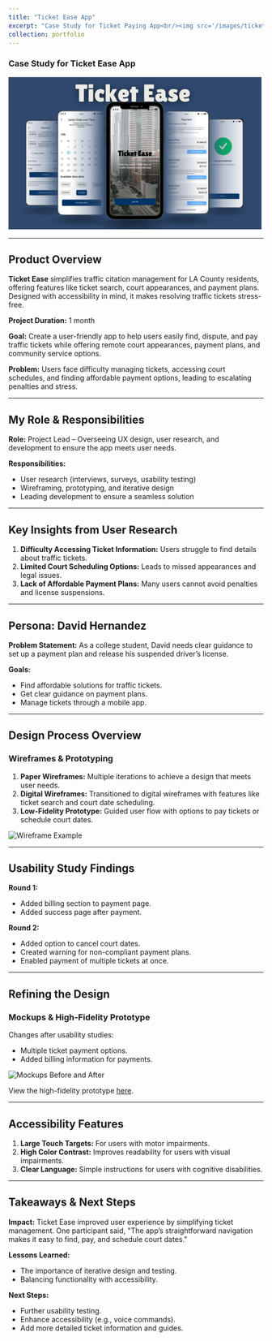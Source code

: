 ```yaml
---
title: "Ticket Ease App"
excerpt: "Case Study for Ticket Paying App<br/><img src='/images/ticketeasecover.png'>"
collection: portfolio
---
```


### Case Study for Ticket Ease App
![hero image](\images\ticketeasecover.png)

---

## Product Overview

**Ticket Ease** simplifies traffic citation management for LA County residents, offering features like ticket search, court appearances, and payment plans. Designed with accessibility in mind, it makes resolving traffic tickets stress-free.

**Project Duration:** 1 month

**Goal:** Create a user-friendly app to help users easily find, dispute, and pay traffic tickets while offering remote court appearances, payment plans, and community service options.

**Problem:** Users face difficulty managing tickets, accessing court schedules, and finding affordable payment options, leading to escalating penalties and stress.

---

## My Role & Responsibilities

**Role:** Project Lead – Overseeing UX design, user research, and development to ensure the app meets user needs.

**Responsibilities:**
- User research (interviews, surveys, usability testing)
- Wireframing, prototyping, and iterative design
- Leading development to ensure a seamless solution

---

## Key Insights from User Research

1. **Difficulty Accessing Ticket Information:** Users struggle to find details about traffic tickets.
2. **Limited Court Scheduling Options:** Leads to missed appearances and legal issues.
3. **Lack of Affordable Payment Plans:** Many users cannot avoid penalties and license suspensions.

---

## Persona: David Hernandez

**Problem Statement:** As a college student, David needs clear guidance to set up a payment plan and release his suspended driver’s license.

**Goals:**
- Find affordable solutions for traffic tickets.
- Get clear guidance on payment plans.
- Manage tickets through a mobile app.

---

## Design Process Overview

### **Wireframes & Prototyping**

1. **Paper Wireframes:** Multiple iterations to achieve a design that meets user needs.
2. **Digital Wireframes:** Transitioned to digital wireframes with features like ticket search and court date scheduling.
3. **Low-Fidelity Prototype:** Guided user flow with options to pay tickets or schedule court dates.

![Wireframe Example](link-to-image.png)

---

## Usability Study Findings

**Round 1:**
- Added billing section to payment page.
- Added success page after payment.

**Round 2:**
- Added option to cancel court dates.
- Created warning for non-compliant payment plans.
- Enabled payment of multiple tickets at once.

---

## Refining the Design

### **Mockups & High-Fidelity Prototype**

Changes after usability studies:
- Multiple ticket payment options.
- Added billing information for payments.

![Mockups Before and After](link-to-image.png)

View the high-fidelity prototype [here](https://www.figma.com/proto/0V8SdGkJP7hdwHhMcZfKcA/Ticket-App).

---

## Accessibility Features

1. **Large Touch Targets:** For users with motor impairments.
2. **High Color Contrast:** Improves readability for users with visual impairments.
3. **Clear Language:** Simple instructions for users with cognitive disabilities.

---

## Takeaways & Next Steps

**Impact:** Ticket Ease improved user experience by simplifying ticket management. One participant said, "The app’s straightforward navigation makes it easy to find, pay, and schedule court dates."

**Lessons Learned:**
- The importance of iterative design and testing.
- Balancing functionality with accessibility.

**Next Steps:**
- Further usability testing.
- Enhance accessibility (e.g., voice commands).
- Add more detailed ticket information and guides.
